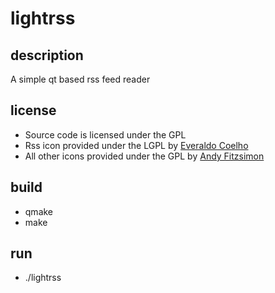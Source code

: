 # lightrss

## description
A simple qt based rss feed reader

## license
* Source code is licensed under the GPL
* Rss icon provided under the LGPL by [Everaldo Coelho](http://www.everaldo.com/)
* All other icons provided under the GPL by [Andy Fitzsimon](http://www.fitzsimon.com.au/)

## build
* qmake
* make

## run
* ./lightrss
